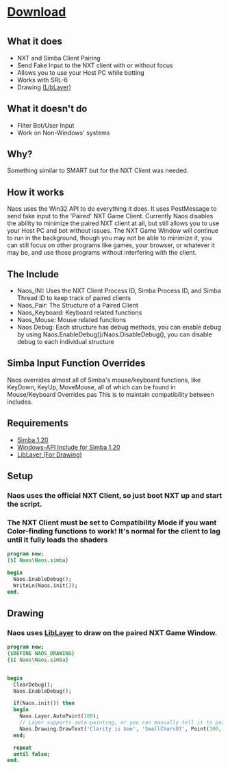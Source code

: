 # [Download](https://github.com/Twinki14/Naos/zipball/master)
#
#

## What it does
* NXT and Simba Client Pairing
* Send Fake Input to the NXT client with or without focus
* Allows you to use your Host PC while botting
* Works with SRL-6
* Drawing [(LibLayer)](https://github.com/Olly-/libLayer)


## What it doesn't do
* Filter Bot/User Input
* Work on Non-Windows' systems

## Why?
Something similar to SMART but for the NXT Client was needed.

## How it works
Naos uses the Win32 API to do everything it does. It uses PostMessage to send fake input to the 'Paired' NXT Game Client. 
Currently Naos disables the ability to minimize the paired NXT client at all, but still allows you to use your Host PC and bot without issues. 
The NXT Game Window will continue to run in the background, though you may not be able to minimize it, you can still focus on other programs like games, your browser, or whatever it may be, and use those programs without interfering with the client.

## The Include

* Naos_INI: Uses the NXT Client Process ID, Simba Process ID, and Simba Thread ID to keep track of paired clients
* Naos_Pair: The Structure of a Paired Client
* Naos_Keyboard: Keyboard related functions
* Naos_Mouse: Mouse related functions
* Naos Debug: Each structure has debug methods, you can enable debug by using Naos.EnableDebug()/Naos.DisableDebug(), you can disable debug to each individual structure


## Simba Input Function Overrides
Naos overrides almost all of Simba's mouse/keyboard functions, like KeyDown, KeyUp, MoveMouse, all of which can be found in Mouse/Keyboard Overrides.pas This is to maintain compatibility between includes.

## Requirements
* [Simba 1.20](https://github.com/MerlijnWajer/Simba/releases)
* [Windows-API Include for Simba 1.20](https://github.com/WarPie/Simba-Windows-API)
* [LibLayer (For Drawing)](https://github.com/Olly-/libLayer)



## Setup
### Naos uses the official NXT Client, so just boot NXT up and start the script. 
### The NXT Client must be set to **Compatibility Mode** if you want Color-finding functions to work! It's normal for the client to lag until it fully loads the shaders

```pascal
program new;
{$I Naos\Naos.simba}

begin
  Naos.EnableDebug();
  WriteLn(Naos.init());
end.
```

## Drawing
### Naos uses [LibLayer](https://github.com/Olly-/libLayer) to draw on the paired NXT Game Window.
```pascal
program new;
{$DEFINE NAOS_DRAWING}
{$I Naos\Naos.simba}


begin
  ClearDebug();
  Naos.EnableDebug();

  if(Naos.init()) then
  begin
    Naos.Layer.AutoPaint(100); 
    // Layer supports auto-painting, or you can manually tell it to paint with Naos.Layer.Paint();
    Naos.Drawing.DrawText('Clarity is bae', 'SmallChars07', Point(100, 100), false, 255);
  end;

  repeat
  until false;
end.  
```
